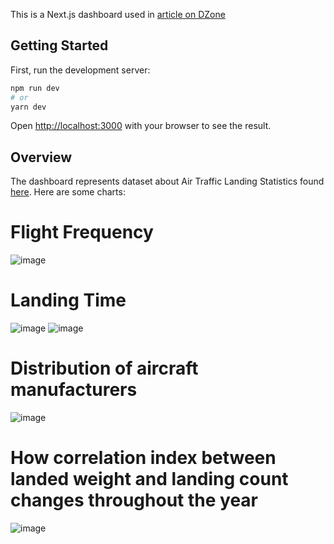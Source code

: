 This is a Next.js dashboard used in [article on DZone](https://dzone.com/articles/how-to-create-an-analytical-dashboard-with-nextjs)

## Getting Started

First, run the development server:

```bash
npm run dev
# or
yarn dev
```

Open [http://localhost:3000](http://localhost:3000) with your browser to see the result.

## Overview

The dashboard represents dataset about Air Traffic Landing Statistics found [here](https://data.world/sanfrancisco/fpux-q53t). Here are some charts:

# Flight Frequency
![image](https://github.com/user-attachments/assets/29a591f4-c6fe-45f7-9ef3-8f4811f4b191)

# Landing Time

![image](https://github.com/user-attachments/assets/e6922bb1-700b-4697-98fc-189b44b799c9)
![image](https://github.com/user-attachments/assets/dae78ed3-dc8b-4f69-9a98-0b5d2a2eb721)

# Distribution of aircraft manufacturers

![image](https://github.com/user-attachments/assets/25a527ea-9130-4209-84d9-63287414a602)

# How correlation index between landed weight and landing count changes throughout the year

![image](https://github.com/user-attachments/assets/ff294266-f3c0-4daf-8c3d-ebc1031c2dce)





